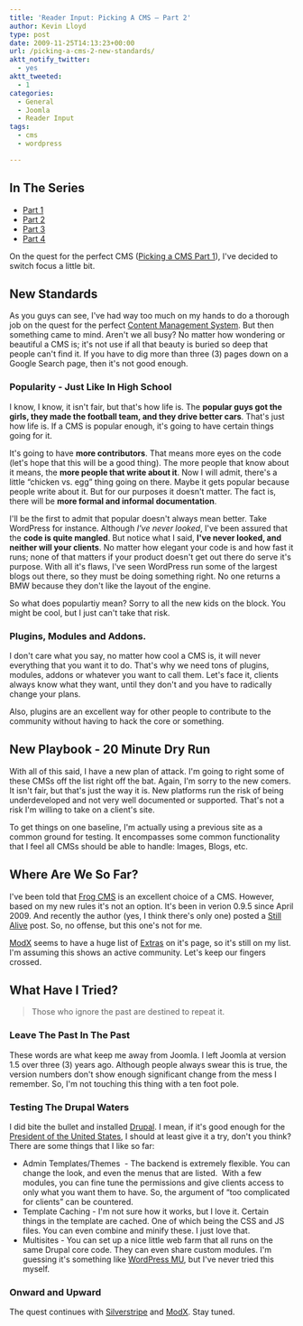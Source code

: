 ```yaml
---
title: 'Reader Input: Picking A CMS – Part 2'
author: Kevin Lloyd
type: post
date: 2009-11-25T14:13:23+00:00
url: /picking-a-cms-2-new-standards/
aktt_notify_twitter:
  - yes
aktt_tweeted:
  - 1
categories:
  - General
  - Joomla
  - Reader Input
tags:
  - cms
  - wordpress

---
```

## In The Series

  * [Part 1][1]
  * [Part 2][2]
  * [Part 3][3]
  * [Part 4][4]

On the quest for the perfect CMS ([Picking a CMS Part 1][1]), I've decided to switch focus a little bit.

## New Standards

As you guys can see, I've had way too much on my hands to do a thorough job on the quest for the perfect [Content Management System][1]. But then something came to mind. Aren't we all busy? No matter how wondering or beautiful a CMS is; it's not use if all that beauty is buried so deep that people can't find it. If you have to dig more than three (3) pages down on a Google Search page, then it's not good enough.

### Popularity - Just Like In High School

I know, I know, it isn't fair, but that's how life is. The **popular guys got the girls, they made the football team, and they drive better cars**. That's just how life is. If a CMS is popular enough, it's going to have certain things going for it.

It's going to have **more contributors**. That means more eyes on the code (let's hope that this will be a good thing). The more people that know about it means, the **more people that write about it**. Now I will admit, there's a little &#8220;chicken vs. egg&#8221; thing going on there. Maybe it gets popular because people write about it. But for our purposes it doesn't matter. The fact is, there will be **more formal and informal documentation**.

I'll be the first to admit that popular doesn't always mean better. Take WordPress for instance. Although _I've never looked_, I've been assured that the **code is quite mangled**. But notice what I said, **I've never looked, and neither will your clients**. No matter how elegant your code is and how fast it runs; none of that matters if your product doesn't get out there do serve it's purpose. With all it's flaws, I've seen WordPress run some of the largest blogs out there, so they must be doing something right. No one returns a BMW because they don't like the layout of the engine.

So what does populartiy mean? Sorry to all the new kids on the block. You might be cool, but I just can't take that risk.

### Plugins, Modules and Addons.

I don't care what you say, no matter how cool a CMS is, it will never everything that you want it to do. That's why we need tons of plugins, modules, addons or whatever you want to call them. Let's face it, clients always know what they want, until they don't and you have to radically change your plans.

Also, plugins are an excellent way for other people to contribute to the community without having to hack the core or something.

## New Playbook - 20 Minute Dry Run

With all of this said, I have a new plan of attack. I'm going to right some of these CMSs off the list right off the bat. Again, I'm sorry to the new comers. It isn't fair, but that's just the way it is. New platforms run the risk of being underdeveloped and not very well documented or supported. That's not a risk I'm willing to take on a client's site.

To get things on one baseline, I'm actually using a previous site as a common ground for testing. It encompasses some common functionality that I feel all CMSs should be able to handle: Images, Blogs, etc.

## Where Are We So Far?

I've been told that [Frog CMS][5] is an excellent choice of a CMS. However, based on my new rules it's not an option. It's been in verion 0.9.5 since April 2009. And recently the author (yes, I think there's only one) posted a [Still Alive][6] post. So, no offense, but this one's not for me.

[ModX][7] seems to have a huge list of [Extras][8] on it's page, so it's still on my list. I'm assuming this shows an active community. Let's keep our fingers crossed.

## What Have I Tried?

> Those who ignore the past are destined to repeat it.

### Leave The Past In The Past

These words are what keep me away from Joomla. I left Joomla at version 1.5 over three (3) years ago. Although people always swear this is true, the version numbers don't show enough significant change from the mess I remember. So, I'm not touching this thing with a ten foot pole.

### Testing The Drupal Waters

I did bite the bullet and installed [Drupal][9]. I mean, if it's good enough for the [President of the United States][10], I should at least give it a try, don't you think? There are some things that I like so far:

  * Admin Templates/Themes  - The backend is extremely flexible. You can change the look, and even the menus that are listed.  With a few modules, you can fine tune the permissions and give clients access to only what you want them to have. So, the argument of &#8220;too complicated for clients&#8221; can be countered.
  * Template Caching - I'm not sure how it works, but I love it. Certain things in the template are cached. One of which being the CSS and JS files. You can even combine and minify these. I just love that.
  * Multisites - You can set up a nice little web farm that all runs on the same Drupal core code. They can even share custom modules. I'm guessing it's something like [WordPress MU][11], but I've never tried this myself.

### Onward and Upward

The quest continues with [Silverstripe][12] and [ModX][7]. Stay tuned.

 [1]: https://webdevelopment2.com/picking-a-cms-part-1/
 [2]: https://webdevelopment2.com/picking-a-cms-2-new-standards/
 [3]: https://webdevelopment2.com/picking-a-cms-3-wordpress-as-a-cms/
 [4]: /picking-cms-4-looking-at-drupal
 [5]: http://www.madebyfrog.com/
 [6]: http://www.madebyfrog.com/blog/2009/10/19/frog-cms-still-alive.html
 [7]: http://modxcms.com/
 [8]: http://modxcms.com/extras/
 [9]: http://drupal.org
 [10]: http://buytaert.net/whitehouse-gov-using-drupal
 [11]: http://mu.wordpress.org/
 [12]: http://silverstripe.org/